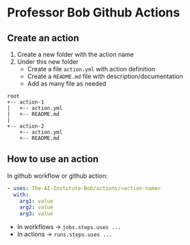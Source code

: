 # Professor Bob Github Actions

## Create an action

1. Create a new folder with the action name
2. Under this new folder
   - Create a file `action.yml` with action definition
   - Create a `README.md` file with description/documentation
   - Add as many file as needed

```
root
+-- action-1
|	+-- action.yml
|	+-- README.md
|
+-- action-2
	+-- action.yml
	+-- README.md
```

## How to use an action

In github workflow or github action:

```yaml
- uses: The-AI-Institute-Bob/actions/<action-name>
  with:
    arg1: value
    arg2: value
    arg3: value
```

- In workflows &rightarrow; `jobs.steps.uses ...`
- In actions &rightarrow; `runs.steps.uses ...`
